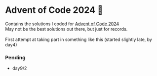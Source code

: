 # Advent of Code 2024 🎄
Contains the solutions I coded for [Advent of Code 2024](https://adventofcode.com/2024)<br>
May not be the best solutions out there, but just for records.<br><br>
First attempt at taking part in something like this (started slightly late, by day4)
### Pending
- day9/2
